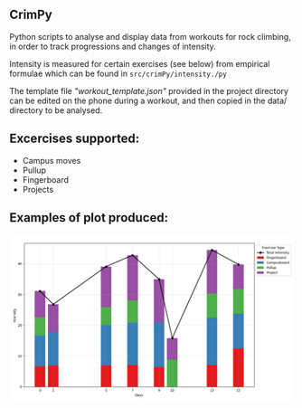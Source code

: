 **CrimPy**
-

Python scripts to analyse and display data from workouts for rock climbing, in order to track progressions and changes of intensity.

Intensity is measured for certain exercises (see below) from empirical formulae which can be found in ```src/crimPy/intensity./py```

The template file *"workout_template.json"* provided in the project directory can be edited on the phone during a workout,
and then copied in the data/ directory to be analysed.

Excercises supported:
-

- Campus moves
- Pullup
- Fingerboard
- Projects

Examples of plot produced:
-


![examplePlotIntensity.png](examplePlotIntensity.png)